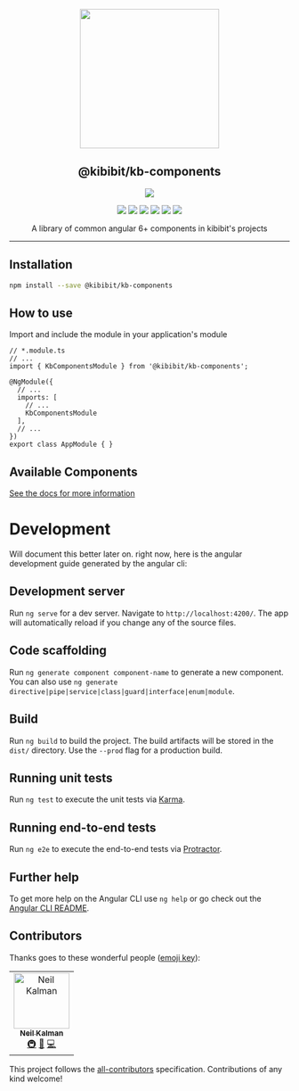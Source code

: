 <p align="center">
  <a href="http://kibibit.io/kb-components" target="blank"><img src="http://kibibit.io/kibibit-assets/kb-components-logo.png" width="250" ></a>
  <h2 align="center">
    @kibibit/kb-components
  </h2>
</p>
<p align="center">
  <a href="https://www.npmjs.com/package/@kibibit/kb-components"><img src="https://img.shields.io/npm/v/@kibibit/kb-components.svg?logo=npm&color=CB3837&style=for-the-badge"></a>
</p>
<p align="center">
  <a href="https://github.com/semantic-release/semantic-release"><img src="https://img.shields.io/badge/%20%20%F0%9F%93%A6%F0%9F%9A%80-semantic--release-e10079.svg"></a>
  <a href="https://greenkeeper.io/"><img src="https://img.shields.io/badge/greenkeeper-enabled-brightgreen.svg"></a>
  <a href="https://travis-ci.org/Kibibit/kb-components"><img src="https://travis-ci.org/Kibibit/kb-components.svg?branch=master"></a>
  <a href="https://coveralls.io/github/Kibibit/kb-components?branch=master"><img src="https://coveralls.io/repos/github/Kibibit/kb-components/badge.svg?branch=master"></a>
  <a href="#contributors"><img src="https://img.shields.io/badge/all_contributors-1-orange.svg"></a>
  <a href="https://salt.bountysource.com/teams/kibibit"><img src="https://img.shields.io/endpoint.svg?url=https://monthly-salt.now.sh&style=flat-square"></a>
</p>
<p align="center">
  A library of common angular 6+ components in kibibit's projects
</p>
<hr>

## Installation

```bash
npm install --save @kibibit/kb-components
```

## How to use

Import and include the module in your application's module

```
// *.module.ts
// ...
import { KbComponentsModule } from '@kibibit/kb-components';

@NgModule({
  // ...
  imports: [
    // ...
    KbComponentsModule
  ],
  // ...
})
export class AppModule { }
```

## Available Components

[See the docs for more information](http://kibibit.io/kb-components)

# Development

Will document this better later on. right now,
here is the angular development guide generated by the angular cli:

## Development server

Run `ng serve` for a dev server. Navigate to `http://localhost:4200/`. The app will automatically reload if you change any of the source files.

## Code scaffolding

Run `ng generate component component-name` to generate a new component. You can also use `ng generate directive|pipe|service|class|guard|interface|enum|module`.

## Build

Run `ng build` to build the project. The build artifacts will be stored in the `dist/` directory. Use the `--prod` flag for a production build.

## Running unit tests

Run `ng test` to execute the unit tests via [Karma](https://karma-runner.github.io).

## Running end-to-end tests

Run `ng e2e` to execute the end-to-end tests via [Protractor](http://www.protractortest.org/).

## Further help

To get more help on the Angular CLI use `ng help` or go check out the [Angular CLI README](https://github.com/angular/angular-cli/blob/master/README.md).

## Contributors

Thanks goes to these wonderful people ([emoji key](https://allcontributors.org/docs/en/emoji-key)):

<!-- ALL-CONTRIBUTORS-LIST:START - Do not remove or modify this section -->
<!-- prettier-ignore -->
<table><tr><td align="center"><a href="http://thatkookooguy.kibibit.io"><img src="https://avatars3.githubusercontent.com/u/10427304?v=4" width="100px;" alt="Neil Kalman"/><br /><sub><b>Neil Kalman</b></sub></a><br /><a href="#infra-Thatkookooguy" title="Infrastructure (Hosting, Build-Tools, etc)">🚇</a> <a href="#design-Thatkookooguy" title="Design">🎨</a> <a href="https://github.com/kibibit/kb-components/commits?author=Thatkookooguy" title="Code">💻</a></td></tr></table>
<!-- ALL-CONTRIBUTORS-LIST:END -->

This project follows the [all-contributors](https://github.com/all-contributors/all-contributors) specification. Contributions of any kind welcome!
